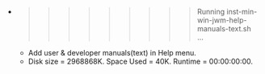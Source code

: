 * >>>>>>>>> Running inst-min-win-jwm-help-manuals-text.sh ...
  * Add user & developer manuals(text) in Help menu.
  * Disk size = 2968868K. Space Used = 40K. Runtime = 00:00:00:00.

